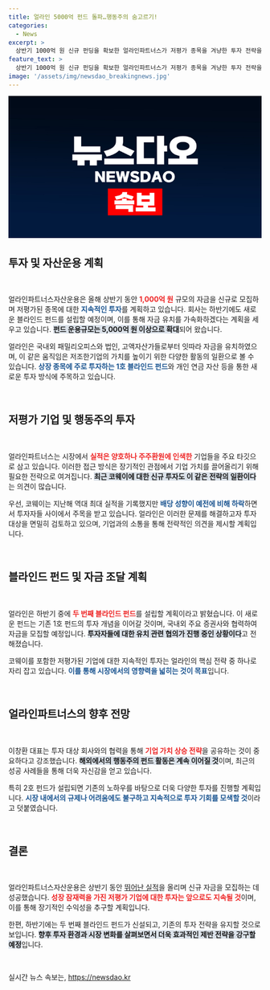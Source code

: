 ```yaml
---
title: 얼라인 5000억 펀드 돌파…행동주의 숨고르기!
categories:
  - News
excerpt: >
  상반기 1000억 원 신규 펀딩을 확보한 얼라인파트너스가 저평가 종목을 겨냥한 투자 전략을 가속화합니다. 코웨이 등 신규 투자로 주목받고 있는 얼라인, 하반기 블라인드 펀드 조성도 예고했습니다. 클릭해 더 자세한 내용을 확인하세요!
feature_text: >
  상반기 1000억 원 신규 펀딩을 확보한 얼라인파트너스가 저평가 종목을 겨냥한 투자 전략을 가속화합니다. 코웨이 등 신규 투자로 주목받고 있는 얼라인, 하반기 블라인드 펀드 조성도 예고했습니다. 클릭해 더 자세한 내용을 확인하세요!
image: '/assets/img/newsdao_breakingnews.jpg'
---
```


<p><img src="/assets/img/newsdao_breakingnews.jpg" alt="ontimetimes 속보" /></p>

<h2 data-ke-size="size26">투자 및 자산운용 계획</h2>

<p data-ke-size="size16">&nbsp;</p>

<p>얼라인파트너스자산운용은 올해 상반기 동안 <b><span style="color: #ee2323;">1,000억 원</span></b> 규모의 자금을 신규로 모집하며 저평가된 종목에 대한 <b><span style="color: #1a5490;">지속적인 투자</span></b>를 계획하고 있습니다. 회사는 하반기에도 새로운 블라인드 펀드를 설립할 예정이며, 이를 통해 자금 유치를 가속화하겠다는 계획을 세우고 있습니다. <b><span style="background-color: #21538527;">펀드 운용규모는 5,000억 원 이상으로 확대</span></b>되어 왔습니다.</p>

<p>얼라인은 국내외 패밀리오피스와 법인, 고액자산가들로부터 잇따라 자금을 유치하였으며, 이 같은 움직임은 저조한기업의 가치를 높이기 위한 다양한 활동의 일환으로 볼 수 있습니다. <b><span style="color: #1a5490;">상장 종목에 주로 투자하는 1호 블라인드 펀드</span></b>와 개인 연금 자산 등을 통한 새로운 투자 방식에 주목하고 있습니다.</p>

<p data-ke-size="size16">&nbsp;</p>

<h2 data-ke-size="size26">저평가 기업 및 행동주의 투자</h2>

<p data-ke-size="size16">&nbsp;</p>

<p>얼라인파트너스는 시장에서 <b><span style="color: #ee2323;">실적은 양호하나 주주환원에 인색한</span></b> 기업들을 주요 타깃으로 삼고 있습니다. 이러한 접근 방식은 장기적인 관점에서 기업 가치를 끌어올리기 위해 필요한 전략으로 여겨집니다. <b><span style="background-color: #21538527;">최근 코웨이에 대한 신규 투자도 이 같은 전략의 일환이다</span></b>는 의견이 많습니다.</p>

<p>우선, 코웨이는 지난해 역대 최대 실적을 기록했지만 <b><span style="color: #1a5490;">배당 성향이 예전에 비해 하락</span></b>하면서 투자자들 사이에서 주목을 받고 있습니다. 얼라인은 이러한 문제를 해결하고자 투자 대상을 면밀히 검토하고 있으며, 기업과의 소통을 통해 전략적인 의견을 제시할 계획입니다.</p>

<p data-ke-size="size16">&nbsp;</p>

<h2 data-ke-size="size26">블라인드 펀드 및 자금 조달 계획</h2>

<p data-ke-size="size16">&nbsp;</p>

<p>얼라인은 하반기 중에 <b><span style="color: #ee2323;">두 번째 블라인드 펀드</span></b>를 설립할 계획이라고 밝혔습니다. 이 새로운 펀드는 기존 1호 펀드의 투자 개념을 이어갈 것이며, 국내외 주요 증권사와 협력하여 자금을 모집할 예정입니다. <b><span style="background-color: #21538527;">투자자들에 대한 유치 관련 협의가 진행 중인 상황이다</span></b>고 전해졌습니다.</p>

<p>코웨이를 포함한 저평가된 기업에 대한 지속적인 투자는 얼라인의 핵심 전략 중 하나로 자리 잡고 있습니다. <b><span style="color: #1a5490;">이를 통해 시장에서의 영향력을 넓히는 것이 목표</span></b>입니다.</p>

<p data-ke-size="size16">&nbsp;</p>

<h2 data-ke-size="size26">얼라인파트너스의 향후 전망</h2>

<p data-ke-size="size16">&nbsp;</p>

<p>이창환 대표는 투자 대상 회사와의 협력을 통해 <b><span style="color: #ee2323;">기업 가치 상승 전략</span></b>을 공유하는 것이 중요하다고 강조했습니다. <b><span style="background-color: #21538527;">해외에서의 행동주의 펀드 활동은 계속 이어질 것</span></b>이며, 최근의 성공 사례들을 통해 더욱 자신감을 얻고 있습니다. </p>

<p>특히 2호 펀드가 설립되면 기존의 노하우를 바탕으로 더욱 다양한 투자를 진행할 계획입니다. <b><span style="color: #1a5490;">시장 내에서의 규제나 어려움에도 불구하고 지속적으로 투자 기회를 모색할 것</span></b>이라고 덧붙였습니다.</p>

<p data-ke-size="size16">&nbsp;</p>

<h2 data-ke-size="size26">결론</h2>

<p data-ke-size="size16">&nbsp;</p>

<p>얼라인파트너스자산운용은 상반기 동안 <a href="https://www.aligment.xyz/">뛰어난 실적</a>을 올리며 신규 자금을 모집하는 데 성공했습니다. <b><span style="color: #ee2323;">성장 잠재력을 가진 저평가 기업에 대한 투자는 앞으로도 지속될 것</span></b>이며, 이를 통해 장기적인 수익성을 추구할 계획입니다. </p>

<p>한편, 하반기에는 두 번째 블라인드 펀드가 신설되고, 기존의 투자 전략을 유지할 것으로 보입니다. <b><span style="background-color: #21538527;">향후 투자 환경과 시장 변화를 살펴보면서 더욱 효과적인 제반 전략을 강구할 예정</span></b>입니다.</p>

<p data-ke-size="size16">&nbsp;</p>
실시간 뉴스 속보는, <a href="https://newsdao.kr" rel="dofollow">https://newsdao.kr</a>


